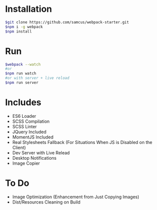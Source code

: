 # Installation
```sh
$git clone https://github.com/samcus/webpack-starter.git
$npm i -g webpack
$npm install
```

# Run
```sh
$webpack --watch
#or
$npm run watch
#or with server + live reload
$npm run server
```

# Includes
- ES6 Loader
- SCSS Compilation
- SCSS Linter
- JQuery Included
- MomentJS Included
- Real Stylesheets Fallback (For Situations When JS is Disabled on the Client)
- Dev Server with Live Relead
- Desktop Notifications
- Image Copier

# To Do
- Image Optimization (Enhancement from Just Copying Images)
- Dist/Resources Cleaning on Build